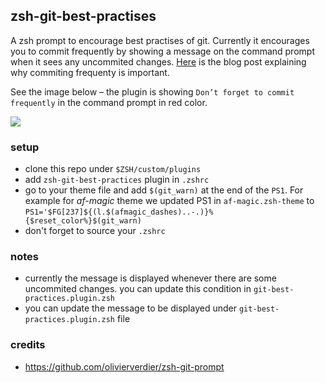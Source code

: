 ## zsh-git-best-practises

A zsh prompt to encourage best practises of git. Currently it
encourages you to commit frequently by showing a message on the command
prompt when it sees any uncommited changes. [Here](https://devenbhooshan.wordpress.com/2020/08/08/why-should-i-commit-frequently/) is the blog post explaining why commiting frequenty is important. 

See the image below – the plugin is showing `Don’t forget to commit frequently` in the command prompt in red color.

![](https://raw.githubusercontent.com/devenbhooshan/zsh-git-best-practises/master/Screenshot%202020-08-09%20at%203.04.02%20AM.png)

### setup
- clone this repo under `$ZSH/custom/plugins`
- add `zsh-git-best-practices` plugin in `.zshrc`
- go to your theme file and add `$(git_warn)` at the end of the
  `PS1`. For example for *af-magic* theme we updated PS1 in `af-magic.zsh-theme` to `PS1='$FG[237]${(l.$(afmagic_dashes)..-.)}%{$reset_color%}$(git_warn)`
- don't forget to source your `.zshrc`

### notes

- currently the message is displayed whenever there are some uncommited changes. you can update this condition in `git-best-practices.plugin.zsh` 
- you can update the message to be displayed under `git-best-practices.plugin.zsh` file


### credits
- https://github.com/olivierverdier/zsh-git-prompt
